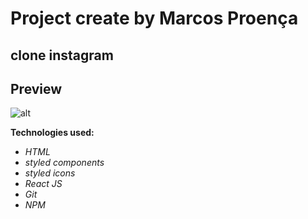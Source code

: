 # Project create by Marcos Proença
## clone instagram

## Preview

![alt](./img/layout.png)

**Technologies used:**
- _HTML_
- _styled components_
- _styled icons_
- _React JS_
- _Git_
- _NPM_
